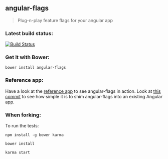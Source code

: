 ## angular-flags

> Plug-n-play feature flags for your angular app

### Latest build status:
[![Build Status](https://travis-ci.org/jimjamjoh/angular-flags.png?branch=master)](https://travis-ci.org/jimjamjoh/angular-flags)

### Get it with Bower:

`bower install angular-flags`

### Reference app:

Have a look at the [reference app](https://github.com/jimjamjoh/angular-flags-example) to see angular-flags in action.  Look at [this commit](https://github.com/jimjamjoh/angular-flags-example/commit/f6fba5c2d44c11c7a5bf0af00c6db5da9d5f9c4a) to see how simple it is to shim angular-flags into an existing Angular app.

### When forking:

To run the tests:
 
`npm install -g bower karma`

`bower install`

`karma start`

